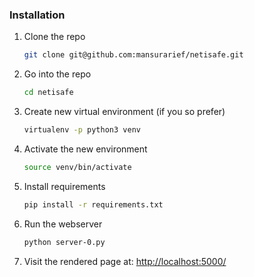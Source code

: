 ### Installation

1. Clone the repo
   ```sh
   git clone git@github.com:mansurarief/netisafe.git
   ```

2. Go into the repo
   ```sh
   cd netisafe
   ```

3. Create new virtual environment (if you so prefer)
   ```sh
   virtualenv -p python3 venv  
   ```

3. Activate the new environment
   ```sh
   source venv/bin/activate
   ```

3. Install requirements
   ```sh
   pip install -r requirements.txt
   ```

4. Run the webserver
   ```sh
   python server-0.py
   ```
5. Visit the rendered page at: [http://localhost:5000/](http://localhost:5000/)


